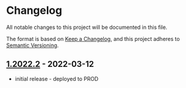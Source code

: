 # Changelog

All notable changes to this project will be documented in this file.

The format is based on [Keep a Changelog],
and this project adheres to [Semantic Versioning].

## [1.2022.2] - 2022-03-12
- initial release - deployed to PROD

<!-- Links -->
[keep a changelog]: https://keepachangelog.com/en/1.0.0/
[semantic versioning]: https://semver.org/spec/v2.0.0.html

<!-- Versions -->
[1.2022.2]: https://github.com/raoul2000/my-books-server/releases/tag/1.2022.2